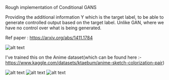 Rough implementation of Conditional GANS

Providing the additional information Y which is the target label, to be able to generate controlled output based on the target label. Unlike GAN, where we have no control over what is being generated.

Ref paper : https://arxiv.org/abs/1411.1784

![alt text](https://blogs.rstudio.com/ai/posts/2018-09-20-eager-pix2pix/images/pix2pixlosses.png)




I've trained this on the Anime dataset(which can be found here :- https://www.kaggle.com/datasets/ktaebum/anime-sketch-colorization-pair)

![alt text](https://i.ibb.co/KzPJ1k3/45-3999.png)
![alt text](https://i.ibb.co/QQQp2DR/46-999.png)
![alt text](https://i.ibb.co/6D2fL9h/46-2999.png)


